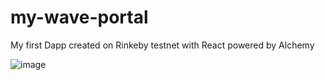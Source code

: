 # my-wave-portal
My first Dapp created on Rinkeby testnet with React powered by Alchemy

![image](https://user-images.githubusercontent.com/48910934/147583780-a746b4db-c783-4576-b5cd-273e66bf2281.png)
